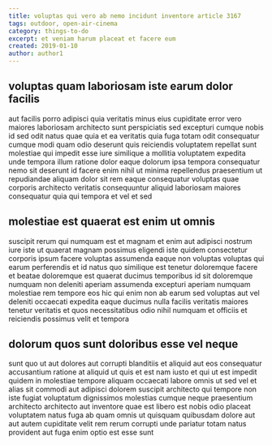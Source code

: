 ```yaml
---
title: voluptas qui vero ab nemo incidunt inventore article 3167
tags: outdoor, open-air-cinema
category: things-to-do
excerpt: et veniam harum placeat et facere eum
created: 2019-01-10
author: author1
---
```


## voluptas quam laboriosam iste earum dolor facilis

aut facilis porro adipisci quia veritatis minus eius cupiditate error vero maiores laboriosam architecto sunt perspiciatis sed excepturi cumque nobis id sed odit natus quae quia et ea veritatis quia fuga totam odit consequatur cumque modi quam odio deserunt quis reiciendis voluptatem repellat sunt molestiae qui impedit esse iure similique a mollitia voluptatem expedita unde tempora illum ratione dolor eaque dolorum ipsa tempora consequatur nemo sit deserunt id facere enim nihil ut minima repellendus praesentium ut repudiandae aliquam dolor sit rem eaque consequatur voluptas quae corporis architecto veritatis consequuntur aliquid laboriosam maiores consequatur quia qui tempora et vel et sed

## molestiae est quaerat est enim ut omnis

suscipit rerum qui numquam est et magnam et enim aut adipisci nostrum iure iste ut quaerat magnam possimus eligendi iste quidem consectetur corporis ipsum facere voluptas assumenda eaque non voluptas voluptas qui earum perferendis et id natus quo similique est tenetur doloremque facere et beatae doloremque est quaerat ducimus temporibus id sit doloremque numquam non deleniti aperiam assumenda excepturi aperiam numquam molestiae rem tempore eos hic qui enim non ab earum sed voluptas aut vel deleniti occaecati expedita eaque ducimus nulla facilis veritatis maiores tenetur veritatis et quos necessitatibus odio nihil numquam et officiis et reiciendis possimus velit et tempora

## dolorum quos sunt doloribus esse vel neque

sunt quo ut aut dolores aut corrupti blanditiis et aliquid aut eos consequatur accusantium ratione at aliquid ut quis et est nam iusto et qui ut est impedit quidem in molestiae tempore aliquam occaecati labore omnis ut sed vel et alias sit commodi aut adipisci dolorem suscipit architecto qui tempore non iste fugiat voluptatum dignissimos molestias cumque neque praesentium architecto architecto aut inventore quae est libero est nobis odio placeat voluptatem natus fuga ab quam omnis ut quisquam quibusdam dolore aut aut autem cupiditate velit rem rerum corrupti unde pariatur totam natus provident aut fuga enim optio est esse sunt

